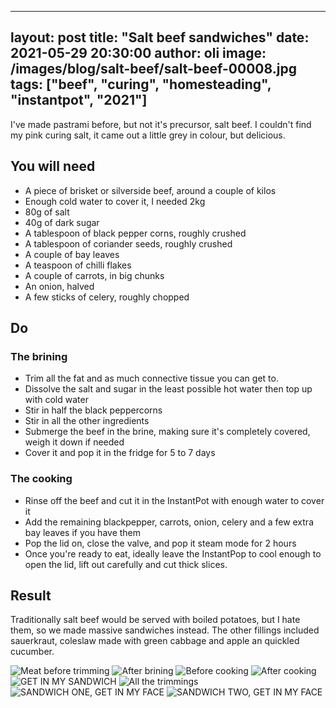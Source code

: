 
---
layout: post
title:  "Salt beef sandwiches"
date:   2021-05-29 20:30:00
author: oli
image: /images/blog/salt-beef/salt-beef-00008.jpg
tags: ["beef", "curing", "homesteading", "instantpot", "2021"]
---

I've made pastrami before, but not it's precursor, salt beef.  I couldn't find my pink curing salt, it came out a little grey in colour, but delicious.


## You will need

* A piece of brisket or silverside beef, around a couple of kilos
* Enough cold water to cover it, I needed 2kg
* 80g of salt
* 40g of dark sugar
* A tablespoon of black pepper corns, roughly crushed
* A tablespoon of coriander seeds,  roughly crushed
* A couple of bay leaves
* A teaspoon of chilli flakes
* A couple of carrots, in big chunks
* An onion, halved
* A few sticks of celery, roughly chopped

## Do

### The brining

* Trim all the fat and as much connective tissue you can get to.
* Dissolve the salt and sugar in the least possible hot water then top up with cold water
* Stir in half the black peppercorns
* Stir in all the other ingredients 
* Submerge the beef in the brine, making sure it's completely covered, weigh it down if needed
* Cover it and pop it in the fridge for 5 to 7 days


### The cooking

* Rinse off the beef and cut it in the InstantPot with enough water to cover it
* Add the remaining blackpepper, carrots, onion, celery and a few extra bay leaves if you have them
* Pop the lid on, close the valve, and pop it steam mode for 2 hours
* Once you're ready to eat, ideally leave the InstantPop to cool enough to open the lid, lift out carefully and cut thick slices.


## Result

Traditionally salt beef would be served with boiled potatoes, but I hate them, so we made massive sandwiches instead.  The other fillings included sauerkraut, coleslaw made with green cabbage and apple an quickled cucumber.

![Meat before trimming](/images/blog/salt-beef/salt-beef-00001.jpg)
![After brining](/images/blog/salt-beef/salt-beef-00002.jpg)
![Before cooking](/images/blog/salt-beef/salt-beef-00003.jpg)
![After cooking](/images/blog/salt-beef/salt-beef-00004.jpg)
![GET IN MY SANDWICH](/images/blog/salt-beef/salt-beef-00005.jpg)
![All the trimmings](/images/blog/salt-beef/salt-beef-00006.jpg)
![SANDWICH ONE, GET IN MY FACE](/images/blog/salt-beef/salt-beef-00007.jpg)
![SANDWICH TWO, GET IN MY FACE](/images/blog/salt-beef/salt-beef-00008.jpg)




